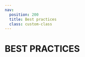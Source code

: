 ```yaml
---
nav:
  position: 200
  title: Best practices
  class: custom-class
---
```


# BEST PRACTICES

<PageRef title="Deployment" sub="Collection of good practices to help you provide a reliable application." page="deployment" />
<PageRef title="Error Handling" sub="Describes different ways of handling errors in different cases." page="error-handling" />
<PageRef title="Images" sub="Collection of good practices to manage images." page="images" />
<PageRef title="Performance" sub="Collection of good practices to help you provide a reliable application." page="performance" />
<PageRef title="Testing" sub="Testing practices to help you provide a reliable application." page="testing" />
